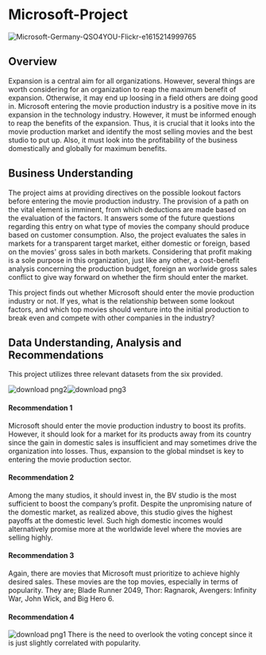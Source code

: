 # Microsoft-Project
![Microsoft-Germany-QSO4YOU-Flickr-e1615214999765](https://user-images.githubusercontent.com/110408623/187019342-00aed145-90a2-4de1-b07b-a14ba97ad309.jpg)

## Overview
Expansion is a central aim for all organizations. However, several things are worth considering for an organization to reap the maximum benefit of expansion. Otherwise, it may end up loosing in a field others are doing good in. 
Microsoft entering the movie production industry is a positive move in its expansion in the technology industry. However, it must be informed enough to reap the benefits of the expansion. Thus, it is crucial that it looks into the movie production market and identify the most selling movies and the best studio to put up. Also, it must look into the profitability of the business domestically and globally for maximum benefits. 

## Business Understanding
The project aims at providing directives on the possible lookout factors before entering the movie production industry. The provision of a path on the vital element is imminent, from which deductions are made based on the evaluation of the factors. It answers some of the future questions regarding this entry on what type of movies the company should produce based on customer consumption. Also, the project evaluates the sales in markets for a transparent target market, either domestic or foreign, based on the movies' gross sales in both markets. Considering that profit making is a sole purpose in this organization, just like any other, a cost-benefit analysis concerning the production budget, foreign an worlwide gross sales conflict to give way forward on whether the firm should enter the market.

This project finds out whether Microsoft should enter the movie production industry or not. If yes, what is the relationship between some lookout factors, and which top movies should venture into the initial production to break even and compete with other companies in the industry?

## Data Understanding, Analysis and Recommendations
This project utilizes three relevant datasets from the six provided. 

![download png2](https://user-images.githubusercontent.com/110408623/187017910-498f5fd4-6ef2-4b9a-8584-a7cde0f8b843.png)![download png3](https://user-images.githubusercontent.com/110408623/187019469-07af7f34-a34f-4db8-8b63-9370a8d7b0c5.png)
#### Recommendation 1
Microsoft should enter the movie production industry to boost its profits. However, it should look for a market for its products away from its country since the gain in domestic sales is insufficient and may sometimes drive the organization into losses. Thus, expansion to the global mindset is key to entering the movie production sector. 
#### Recommendation 2
Among the many studios, it should invest in, the BV studio is the most sufficient to boost the company’s profit. Despite the unpromising nature of the domestic market, as realized above, this studio gives the highest payoffs at the domestic level. Such high domestic incomes would alternatively promise more at the worldwide level where the movies are selling highly. 
#### Recommendation 3
Again, there are movies that Microsoft must prioritize to achieve highly desired sales. These movies are the top movies, especially in terms of popularity. They are; Blade Runner 2049, Thor: Ragnarok, Avengers: Infinity War, John Wick, and Big Hero 6. 
#### Recommendation 4
![download png1](https://user-images.githubusercontent.com/110408623/187019716-439f012d-d612-41a0-ae8c-f2729c31aeda.png)
There is the need to overlook the voting concept since it is just slightly correlated with popularity.
